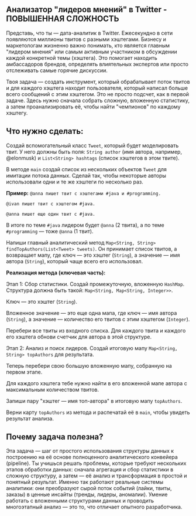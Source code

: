 ## Анализатор "лидеров мнений" в Twitter - ПОВЫШЕННАЯ СЛОЖНОСТЬ

Представь, что ты — дата-аналитик в Twitter. Ежесекундно в сети появляются миллионы твитов с разными хэштегами. Бизнесу и маркетологам жизненно важно понимать, кто является главным "лидером мнения" или самым активным участником в обсуждении каждой конкретной темы (хэштега). Это помогает находить амбассадоров брендов, определять влиятельных экспертов или просто отслеживать самые горячие дискуссии.

Твоя задача — создать инструмент, который обрабатывает поток твитов и для каждого хэштега находит пользователя, который написал больше всего сообщений с этим хэштегом. Это не просто подсчет, как в первой задаче. Здесь нужно сначала собрать сложную, вложенную статистику, а затем проанализировать её, чтобы найти "чемпионов" по каждому хэштегу.

## Что нужно сделать:

Создай вспомогательный класс `Tweet`, который будет моделировать твит. У него должны быть поля: `String author` (имя автора, например, @elonmusk) и `List<String> hashtags` (список хэштегов в этом твите).

В методе `main` создай список из нескольких объектов `Tweet` для имитации потока данных. Сделай так, чтобы некоторые авторы использовали одни и те же хэштеги по несколько раз.

**Пример:**
`@anna пишет твит с хэштегами #java и #programming.`

`@ivan пишет твит с хэштегом #java.`

`@anna пишет еще один твит с #java.`

В итоге по теме `#java` лидером будет `@anna` (2 твита), а по теме `#programming` — тоже `@anna` (1 твит).

Напиши главный аналитический метод `Map<String, String> findTopAuthors(List<Tweet> tweets)`. Он принимает список твитов, а возвращает мапу, где ключ — это хэштег (`String`), а значение — имя автора (`String`), который чаще всего его использовал.

**Реализация метода (ключевая часть):**

Этап 1: Сбор статистики. Создай промежуточную, вложенную `HashMap`. Структура должна быть такой: `Map<String, Map<String, Integer>>`.

Ключ — это хэштег (`String`).

Вложенное значение — это еще одна мапа, где ключ — имя автора (`String`), а значение — количество его твитов с этим хэштегом (`Integer`).

Перебери все твиты из входного списка. Для каждого твита и каждого его хэштега обнови счетчик для автора в этой структуре.

Этап 2: Анализ и поиск лидеров. Создай итоговую мапу `Map<String, String> topAuthors` для результата.

Теперь перебери свою большую вложенную мапу, собранную на первом этапе.

Для каждого хэштега тебе нужно найти в его вложенной мапе автора с максимальным количеством твитов.

Запиши пару "хэштег — имя топ-автора" в итоговую мапу `topAuthors`.

Верни карту `topAuthors` из метода и распечатай её в `main`, чтобы увидеть результат анализа.

## Почему задача полезна?

Эта задача — шаг от простого использования структуры данных к построению на её основе полноценного аналитического конвейера (pipeline). Ты учишься решать проблемы, которые требуют нескольких этапов обработки данных: сначала агрегация и сбор статистики в сложную структуру, а затем — её анализ и трансформация в простой и понятный результат. Именно так работают реальные системы аналитики: они преобразуют сырой поток событий (лайки, твиты, заказы) в ценные инсайты (тренды, лидеры, аномалии). Умение работать с вложенными структурами данных и проводить многоэтапный анализ — это то, что отличает опытного разработчика.
